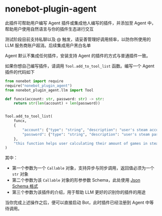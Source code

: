 # nonebot-plugin-agent
此插件可帮助用户编写 Agent 插件或集成他人编写的插件，并添加至 Agent 中，帮助用户使用自然语言与你的插件生态进行交互

测试阶段目前支持私聊以及 @ 触发，请妥善管理好调用频率，以防你所使用的 LLM 服务商账户超消。后续集成用户黑白名单

Agent 默认不集成任何插件，安装支持 Agent 的插件的方式与普通插件一致。

如果你想自己编写插件，请调用 `Tool.add_to_tool_list` 函数。编写一个 Agent 插件的代码如下
```python
from nonebot import require
require("nonebot_plugin_agent")
from nonebot_plugin_agent.llm import Tool

def funcx(account: str, password: str) -> str:
    return str(len(account) + len(password))


Tool.add_to_tool_list(
    funcx,
    {
        "account": {"type": "string", "description": "user's steam account"},
        "password": {"type": "string", "description": "user's steam password"}
    },
    "this function helps user calculating their amount of games in steam library, needing account and password of steam"
)
```

其中： 
+ 第一个参数为一个 `Callable` 对象，支持异步与同步调用，返回值必须为一个 `str` 对象
+ 第二个参数为该 `Callable` 对象的形参参数 Schema，此处使用 [Json Schema 格式](https://json-schema.org/understanding-json-schema)
+ 第三个参数为该插件的介绍，用于帮助 LLM 更好的识别你的插件的用途

当你完成上述操作之后，便可以直接启动 Bot，此时插件已经注册到 Agent 中等待调用。
